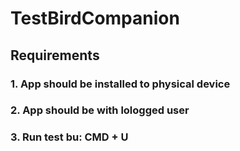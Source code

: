 # TestBirdCompanion

## Requirements
### 1. App should be installed to physical device
### 2. App should be with lologged user
### 3. Run test bu: CMD + U
